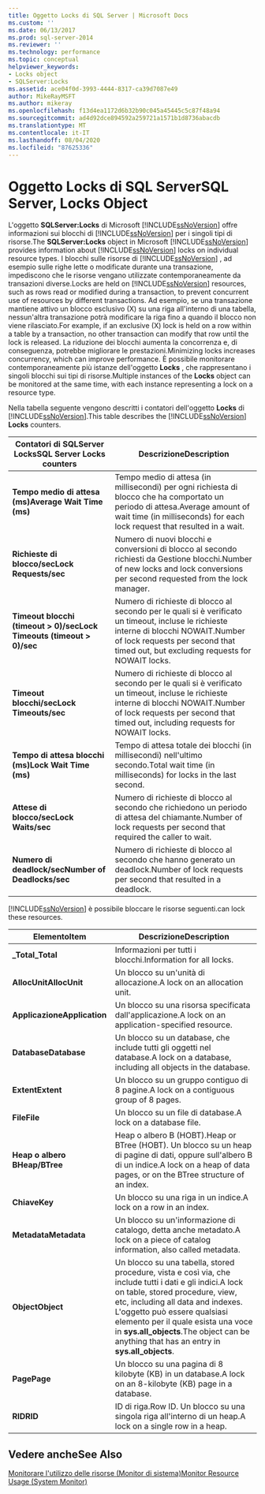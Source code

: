 ```yaml
---
title: Oggetto Locks di SQL Server | Microsoft Docs
ms.custom: ''
ms.date: 06/13/2017
ms.prod: sql-server-2014
ms.reviewer: ''
ms.technology: performance
ms.topic: conceptual
helpviewer_keywords:
- Locks object
- SQLServer:Locks
ms.assetid: ace04f0d-3993-4444-8317-ca39d7087e49
author: MikeRayMSFT
ms.author: mikeray
ms.openlocfilehash: f13d4ea1172d6b32b90c045a45445c5c87f48a94
ms.sourcegitcommit: ad4d92dce894592a259721a1571b1d8736abacdb
ms.translationtype: MT
ms.contentlocale: it-IT
ms.lasthandoff: 08/04/2020
ms.locfileid: "87625336"
---
```

# <a name="sql-server-locks-object"></a><span data-ttu-id="a1276-102">Oggetto Locks di SQL Server</span><span class="sxs-lookup"><span data-stu-id="a1276-102">SQL Server, Locks Object</span></span>
  <span data-ttu-id="a1276-103">L'oggetto **SQLServer:Locks** di Microsoft [!INCLUDE[ssNoVersion](../../includes/ssnoversion-md.md)] offre informazioni sui blocchi di [!INCLUDE[ssNoVersion](../../includes/ssnoversion-md.md)] per i singoli tipi di risorse.</span><span class="sxs-lookup"><span data-stu-id="a1276-103">The **SQLServer:Locks** object in Microsoft [!INCLUDE[ssNoVersion](../../includes/ssnoversion-md.md)] provides information about [!INCLUDE[ssNoVersion](../../includes/ssnoversion-md.md)] locks on individual resource types.</span></span> <span data-ttu-id="a1276-104">I blocchi sulle risorse di [!INCLUDE[ssNoVersion](../../includes/ssnoversion-md.md)] , ad esempio sulle righe lette o modificate durante una transazione, impediscono che le risorse vengano utilizzate contemporaneamente da transazioni diverse.</span><span class="sxs-lookup"><span data-stu-id="a1276-104">Locks are held on [!INCLUDE[ssNoVersion](../../includes/ssnoversion-md.md)] resources, such as rows read or modified during a transaction, to prevent concurrent use of resources by different transactions.</span></span> <span data-ttu-id="a1276-105">Ad esempio, se una transazione mantiene attivo un blocco esclusivo (X) su una riga all'interno di una tabella, nessun'altra transazione potrà modificare la riga fino a quando il blocco non viene rilasciato.</span><span class="sxs-lookup"><span data-stu-id="a1276-105">For example, if an exclusive (X) lock is held on a row within a table by a transaction, no other transaction can modify that row until the lock is released.</span></span> <span data-ttu-id="a1276-106">La riduzione dei blocchi aumenta la concorrenza e, di conseguenza, potrebbe migliorare le prestazioni.</span><span class="sxs-lookup"><span data-stu-id="a1276-106">Minimizing locks increases concurrency, which can improve performance.</span></span> <span data-ttu-id="a1276-107">È possibile monitorare contemporaneamente più istanze dell'oggetto **Locks** , che rappresentano i singoli blocchi sui tipi di risorse.</span><span class="sxs-lookup"><span data-stu-id="a1276-107">Multiple instances of the **Locks** object can be monitored at the same time, with each instance representing a lock on a resource type.</span></span>  
  
 <span data-ttu-id="a1276-108">Nella tabella seguente vengono descritti i contatori dell'oggetto **Locks** di [!INCLUDE[ssNoVersion](../../includes/ssnoversion-md.md)].</span><span class="sxs-lookup"><span data-stu-id="a1276-108">This table describes the [!INCLUDE[ssNoVersion](../../includes/ssnoversion-md.md)] **Locks** counters.</span></span>  
  
|<span data-ttu-id="a1276-109">Contatori di SQLServer Locks</span><span class="sxs-lookup"><span data-stu-id="a1276-109">SQL Server Locks counters</span></span>|<span data-ttu-id="a1276-110">Descrizione</span><span class="sxs-lookup"><span data-stu-id="a1276-110">Description</span></span>|  
|-------------------------------|-----------------|  
|<span data-ttu-id="a1276-111">**Tempo medio di attesa (ms)**</span><span class="sxs-lookup"><span data-stu-id="a1276-111">**Average Wait Time (ms)**</span></span>|<span data-ttu-id="a1276-112">Tempo medio di attesa (in millisecondi) per ogni richiesta di blocco che ha comportato un periodo di attesa.</span><span class="sxs-lookup"><span data-stu-id="a1276-112">Average amount of wait time (in milliseconds) for each lock request that resulted in a wait.</span></span>|  
|<span data-ttu-id="a1276-113">**Richieste di blocco/sec**</span><span class="sxs-lookup"><span data-stu-id="a1276-113">**Lock Requests/sec**</span></span>|<span data-ttu-id="a1276-114">Numero di nuovi blocchi e conversioni di blocco al secondo richiesti da Gestione blocchi.</span><span class="sxs-lookup"><span data-stu-id="a1276-114">Number of new locks and lock conversions per second requested from the lock manager.</span></span>|  
|<span data-ttu-id="a1276-115">**Timeout blocchi (timeout > 0)/sec**</span><span class="sxs-lookup"><span data-stu-id="a1276-115">**Lock Timeouts (timeout > 0)/sec**</span></span>|<span data-ttu-id="a1276-116">Numero di richieste di blocco al secondo per le quali si è verificato un timeout, incluse le richieste interne di blocchi NOWAIT.</span><span class="sxs-lookup"><span data-stu-id="a1276-116">Number of lock requests per second that timed out, but excluding requests for NOWAIT locks.</span></span>|  
|<span data-ttu-id="a1276-117">**Timeout blocchi/sec**</span><span class="sxs-lookup"><span data-stu-id="a1276-117">**Lock Timeouts/sec**</span></span>|<span data-ttu-id="a1276-118">Numero di richieste di blocco al secondo per le quali si è verificato un timeout, incluse le richieste interne di blocchi NOWAIT.</span><span class="sxs-lookup"><span data-stu-id="a1276-118">Number of lock requests per second that timed out, including requests for NOWAIT locks.</span></span>|  
|<span data-ttu-id="a1276-119">**Tempo di attesa blocchi (ms)**</span><span class="sxs-lookup"><span data-stu-id="a1276-119">**Lock Wait Time (ms)**</span></span>|<span data-ttu-id="a1276-120">Tempo di attesa totale dei blocchi (in millisecondi) nell'ultimo secondo.</span><span class="sxs-lookup"><span data-stu-id="a1276-120">Total wait time (in milliseconds) for locks in the last second.</span></span>|  
|<span data-ttu-id="a1276-121">**Attese di blocco/sec**</span><span class="sxs-lookup"><span data-stu-id="a1276-121">**Lock Waits/sec**</span></span>|<span data-ttu-id="a1276-122">Numero di richieste di blocco al secondo che richiedono un periodo di attesa del chiamante.</span><span class="sxs-lookup"><span data-stu-id="a1276-122">Number of lock requests per second that required the caller to wait.</span></span>|  
|<span data-ttu-id="a1276-123">**Numero di deadlock/sec**</span><span class="sxs-lookup"><span data-stu-id="a1276-123">**Number of Deadlocks/sec**</span></span>|<span data-ttu-id="a1276-124">Numero di richieste di blocco al secondo che hanno generato un deadlock.</span><span class="sxs-lookup"><span data-stu-id="a1276-124">Number of lock requests per second that resulted in a deadlock.</span></span>|  
  
 [!INCLUDE[ssNoVersion](../../includes/ssnoversion-md.md)] <span data-ttu-id="a1276-125">è possibile bloccare le risorse seguenti.</span><span class="sxs-lookup"><span data-stu-id="a1276-125">can lock these resources.</span></span>  
  
|<span data-ttu-id="a1276-126">Elemento</span><span class="sxs-lookup"><span data-stu-id="a1276-126">Item</span></span>|<span data-ttu-id="a1276-127">Descrizione</span><span class="sxs-lookup"><span data-stu-id="a1276-127">Description</span></span>|  
|----------|-----------------|  
|<span data-ttu-id="a1276-128">**_Total**</span><span class="sxs-lookup"><span data-stu-id="a1276-128">**_Total**</span></span>|<span data-ttu-id="a1276-129">Informazioni per tutti i blocchi.</span><span class="sxs-lookup"><span data-stu-id="a1276-129">Information for all locks.</span></span>|  
|<span data-ttu-id="a1276-130">**AllocUnit**</span><span class="sxs-lookup"><span data-stu-id="a1276-130">**AllocUnit**</span></span>|<span data-ttu-id="a1276-131">Un blocco su un'unità di allocazione.</span><span class="sxs-lookup"><span data-stu-id="a1276-131">A lock on an allocation unit.</span></span>|  
|<span data-ttu-id="a1276-132">**Applicazione**</span><span class="sxs-lookup"><span data-stu-id="a1276-132">**Application**</span></span>|<span data-ttu-id="a1276-133">Un blocco su una risorsa specificata dall'applicazione.</span><span class="sxs-lookup"><span data-stu-id="a1276-133">A lock on an application-specified resource.</span></span>|  
|<span data-ttu-id="a1276-134">**Database**</span><span class="sxs-lookup"><span data-stu-id="a1276-134">**Database**</span></span>|<span data-ttu-id="a1276-135">Un blocco su un database, che include tutti gli oggetti nel database.</span><span class="sxs-lookup"><span data-stu-id="a1276-135">A lock on a database, including all objects in the database.</span></span>|  
|<span data-ttu-id="a1276-136">**Extent**</span><span class="sxs-lookup"><span data-stu-id="a1276-136">**Extent**</span></span>|<span data-ttu-id="a1276-137">Un blocco su un gruppo contiguo di 8 pagine.</span><span class="sxs-lookup"><span data-stu-id="a1276-137">A lock on a contiguous group of 8 pages.</span></span>|  
|<span data-ttu-id="a1276-138">**File**</span><span class="sxs-lookup"><span data-stu-id="a1276-138">**File**</span></span>|<span data-ttu-id="a1276-139">Un blocco su un file di database.</span><span class="sxs-lookup"><span data-stu-id="a1276-139">A lock on a database file.</span></span>|  
|<span data-ttu-id="a1276-140">**Heap o albero B**</span><span class="sxs-lookup"><span data-stu-id="a1276-140">**Heap/BTree**</span></span>|<span data-ttu-id="a1276-141">Heap o albero B (HOBT).</span><span class="sxs-lookup"><span data-stu-id="a1276-141">Heap or BTree (HOBT).</span></span> <span data-ttu-id="a1276-142">Un blocco su un heap di pagine di dati, oppure sull'albero B di un indice.</span><span class="sxs-lookup"><span data-stu-id="a1276-142">A lock on a heap of data pages, or on the BTree structure of an index.</span></span>|  
|<span data-ttu-id="a1276-143">**Chiave**</span><span class="sxs-lookup"><span data-stu-id="a1276-143">**Key**</span></span>|<span data-ttu-id="a1276-144">Un blocco su una riga in un indice.</span><span class="sxs-lookup"><span data-stu-id="a1276-144">A lock on a row in an index.</span></span>|  
|<span data-ttu-id="a1276-145">**Metadata**</span><span class="sxs-lookup"><span data-stu-id="a1276-145">**Metadata**</span></span>|<span data-ttu-id="a1276-146">Un blocco su un'informazione di catalogo, detta anche metadato.</span><span class="sxs-lookup"><span data-stu-id="a1276-146">A lock on a piece of catalog information, also called metadata.</span></span>|  
|<span data-ttu-id="a1276-147">**Object**</span><span class="sxs-lookup"><span data-stu-id="a1276-147">**Object**</span></span>|<span data-ttu-id="a1276-148">Un blocco su una tabella, stored procedure, vista e così via, che include tutti i dati e gli indici.</span><span class="sxs-lookup"><span data-stu-id="a1276-148">A lock on table, stored procedure, view, etc, including all data and indexes.</span></span> <span data-ttu-id="a1276-149">L'oggetto può essere qualsiasi elemento per il quale esista una voce in **sys.all_objects**.</span><span class="sxs-lookup"><span data-stu-id="a1276-149">The object can be anything that has an entry in **sys.all_objects**.</span></span>|  
|<span data-ttu-id="a1276-150">**Page**</span><span class="sxs-lookup"><span data-stu-id="a1276-150">**Page**</span></span>|<span data-ttu-id="a1276-151">Un blocco su una pagina di 8 kilobyte (KB) in un database.</span><span class="sxs-lookup"><span data-stu-id="a1276-151">A lock on an 8-kilobyte (KB) page in a database.</span></span>|  
|<span data-ttu-id="a1276-152">**RID**</span><span class="sxs-lookup"><span data-stu-id="a1276-152">**RID**</span></span>|<span data-ttu-id="a1276-153">ID di riga.</span><span class="sxs-lookup"><span data-stu-id="a1276-153">Row ID.</span></span> <span data-ttu-id="a1276-154">Un blocco su una singola riga all'interno di un heap.</span><span class="sxs-lookup"><span data-stu-id="a1276-154">A lock on a single row in a heap.</span></span>|  
  
## <a name="see-also"></a><span data-ttu-id="a1276-155">Vedere anche</span><span class="sxs-lookup"><span data-stu-id="a1276-155">See Also</span></span>  
 [<span data-ttu-id="a1276-156">Monitorare l'utilizzo delle risorse &#40;Monitor di sistema&#41;</span><span class="sxs-lookup"><span data-stu-id="a1276-156">Monitor Resource Usage &#40;System Monitor&#41;</span></span>](monitor-resource-usage-system-monitor.md)  
  
  
